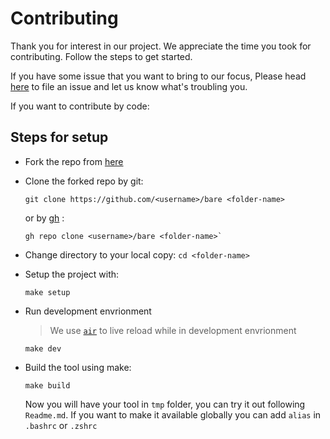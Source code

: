 # Contributing

Thank you for interest in our project. We appreciate the time you took for contributing. Follow the steps to get started.

If you have some issue that you want to bring to our focus, Please head [here](https://github.com/bare-cli/bare/issues) to file an issue and let us know what's troubling you.

If you want to contribute by code:

## Steps for setup

- Fork the repo from [here](https://github.com/bare-cli/bare)
- Clone the forked repo by git:

  ```
  git clone https://github.com/<username>/bare <folder-name>
  ```

  or by [gh](https://github.com/cli/cli) :

  ```
  gh repo clone <username>/bare <folder-name>`
  ```

- Change directory to your local copy:
  `cd <folder-name>`
- Setup the project with:
  ```
  make setup
  ```
- Run development envrionment

  > We use [`air`](https://github.com/cosmtrek/air) to live reload while in development envrionment

      make dev

- Build the tool using make:
  ```
  make build
  ```
  Now you will have your tool in `tmp` folder, you can try it out following `Readme.md`.
  If you want to make it available globally you can add `alias` in `.bashrc` or `.zshrc`
